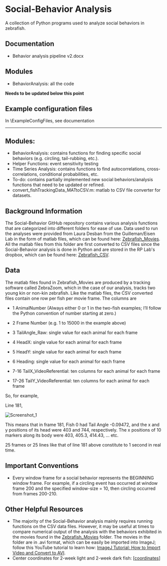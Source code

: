 # Social-Behavior Analysis
A collection of Python programs used to analyze social behaviors in zebrafish. 

## Documentation

- Behavior analysis pipeline v2.docx

## Modules

- BehaviorAnalysis: all the code

**Needs to be updated below this point**

## Example configuration files

In \ExampleConfigFiles, see documentation 

-----


## Modules:
- BehaviorAnalysis: contains functions for finding specific social behaviors (e.g. circling, tail-rubbing, etc.).
- Helper Functions: event sensitivity testing
- Time Series Analysis: contains functions to find autocorrelations, cross-correlations, conditional probabilities, etc.
- To-do: contains partially implemented new social behaviors/analysis functions that need to be updated or refined. 
- convert_fishTrackingData_MATtoCSV.m: matlab to CSV file converter for datasets.

## Background Information

The Social-Behavior GitHub repository contains various analysis functions that are categorized into different folders for ease of use. Data used to run the analyses were provided from Laura Desban from the Guilleman/Eisen Lab in the form of matlab files, which can be found here: [Zebrafish_Movies](https://uoregon-my.sharepoint.com/personal/ldesban_uoregon_edu/_layouts/15/onedrive.aspx?ct=1657672326833&or=OWA%2DNT&cid=423ec170%2D2e9a%2D7d6d%2D0ad9%2D13f713270cc0&ga=1&id=%2Fpersonal%2Fldesban%5Fuoregon%5Fedu%2FDocuments%2FBehavior%2FSocial%20behavior%20analysis). All the matlab files from this folder are first converted to CSV files since the Social-Behavior analysis is done in Python and are stored in the RP Lab's dropbox, which can be found here: [Zebrafish_CSV](https://www.dropbox.com/home/Data%20(Other)/Fish%20Tracking%20and%20Behavior).

## Data

The matlab files found in Zebrafish_Movies are produced by a tracking software called ZebraZoom, which in the case of our analysis, tracks two young kin or non-kin zebrafish. Like the matlab files, the CSV converted files contain one row per fish per movie frame. The columns are 

- 1 AnimalNumber (Always either 0 or 1 in the two-fish examples; I’ll follow the Python convention of number starting at zero.)

- 2 Frame Number (e.g. 1 to 15000 in the example above)

- 3 TailAngle_Raw: single value for each animal for each frame

- 4 HeadX: single value for each animal for each frame

- 5 HeadY: single value for each animal for each frame

- 6 Heading: single value for each animal for each frame

- 7-16 TailX_VideoReferential: ten columns for each animal for each frame

- 17-26 TailY_VideoReferential: ten columns for each animal for each frame


So, for example,

Line 181,

![Screenshot_1](https://github.com/rplab/Social-Behavior/assets/8672353/6acea16e-8557-4b23-ad1e-43f1e9a769d2)

This means that in frame 181, Fish 0 had Tail Angle -0.09472, and the x and y positions of its head were 403 and 744, respectively. The x positions of 10 markers along its body were 403, 405.3, 414.43, ... etc.

25 frames or 25 lines like that of line 181 above constitute to 1 second in real time. 

## Important Conventions 
- Every window frame for a social behavior represents the BEGINNING window frame. For example, if a circling event has occurred at window frame 200 and the specified window-size = 10, then circling occurred from frames 200-210.

## Other Helpful Resources 

- The majority of the Social-Behavior analysis mainly requires running functions on the CSV data files. However, it may be useful at times to compare numerical output of the analysis with the behaviors exhibited in the movies found in the [Zebrafish_Movies](https://uoregon-my.sharepoint.com/personal/ldesban_uoregon_edu/_layouts/15/onedrive.aspx?ct=1657672326833&or=OWA%2DNT&cid=423ec170%2D2e9a%2D7d6d%2D0ad9%2D13f713270cc0&ga=1&id=%2Fpersonal%2Fldesban%5Fuoregon%5Fedu%2FDocuments%2FBehavior%2FSocial%20behavior%20analysis) folder. The movies in the folder are in .avi format, which can be easily be imported into ImageJ; follow this YouTube tutorial to learn how: [ImageJ Tutorial: How to Import Video and Convert to AVI](https://www.youtube.com/watch?v=X29zKkvKwEk).
- Center coordinates for 2-week light and 2-week dark fish: [[coordinates](https://uoregon-my.sharepoint.com/:x:/r/personal/ldesban_uoregon_edu/_layouts/15/Doc.aspx?sourcedoc=%7B3156CAF3-F85D-48C9-A6D1-67D675E4B808%7D&file=SocPref_3456.xlsx&action=default&mobileredirect=true)] 
